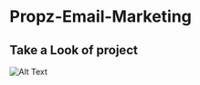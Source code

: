 # Propz-Email-Marketing

## Take a Look of project 
<!-- <p> Email marketing to select six beauty products. By clicking the user is redirected to the website so that he can have a more complete view of the product, used only html and css </p> -->

![Alt Text](https://media.giphy.com/media/jolJ4dnOnCxrPVsYVN/giphy.gif)
